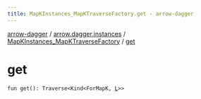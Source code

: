```yaml
---
title: MapKInstances_MapKTraverseFactory.get - arrow-dagger
---
```


[arrow-dagger](../../index.html) / [arrow.dagger.instances](../index.html) / [MapKInstances_MapKTraverseFactory](index.html) / [get](./get.html)

# get

`fun get(): Traverse<Kind<ForMapK, `[`L`](index.html#L)`>>`